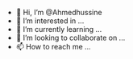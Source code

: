 - 👋 Hi, I’m @Ahmedhussine
- 👀 I’m interested in ...
- 🌱 I’m currently learning ...
- 💞️ I’m looking to collaborate on ...
- 📫 How to reach me ...

<!---
Ahmedhussine/Ahmedhussine is a ✨ special ✨ repository because its `README.md` (this file) appears on your GitHub profile.
You can click the Preview link to take a look at your changes.
--->
